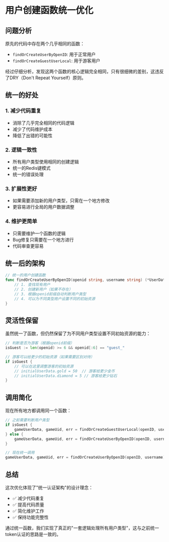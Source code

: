 # 用户创建函数统一优化

## 问题分析

原先的代码中存在两个几乎相同的函数：
- `findOrCreateUserByOpenID`: 用于正常用户
- `findOrCreateGuestUserLocal`: 用于游客用户

经过仔细分析，发现这两个函数的核心逻辑完全相同，只有很细微的差别，这违反了DRY（Don't Repeat Yourself）原则。

## 统一的好处

### 1. **减少代码重复**
- 消除了几乎完全相同的代码逻辑
- 减少了代码维护成本
- 降低了出错的可能性

### 2. **逻辑一致性**
- 所有用户类型使用相同的创建逻辑
- 统一的Redis键模式
- 统一的错误处理

### 3. **扩展性更好**
- 如果需要添加新的用户类型，只需在一个地方修改
- 更容易进行全局的用户数据调整

### 4. **维护更简单**
- 只需要维护一个函数的逻辑
- Bug修复只需要在一个地方进行
- 代码审查更容易

## 统一后的架构

```go
// 统一的用户创建函数
func findOrCreateUserByOpenID(openid string, username string) (*UserData, uint64, error) {
    // 1. 查找现有用户
    // 2. 创建新用户（如果不存在）
    // 3. 根据openid前缀自动判断用户类型
    // 4. 可以为不同类型用户设置不同的初始资源
}
```

## 灵活性保留

虽然统一了函数，但仍然保留了为不同用户类型设置不同初始资源的能力：

```go
// 判断是否为游客（根据openid前缀）
isGuest := len(openid) >= 6 && openid[:6] == "guest_"

// 游客可以给更少的初始资源（如果需要区别对待）
if isGuest {
    // 可以在这里调整游客的初始资源
    // initialUserData.gold = 50  // 游客给更少金币
    // initialUserData.diamond = 5 // 游客给更少钻石
}
```

## 调用简化

现在所有地方都调用同一个函数：

```go
// 之前需要判断用户类型
if isGuest {
    gameUserData, gameUid, err = findOrCreateGuestUserLocal(openID, username)
} else {
    gameUserData, gameUid, err = findOrCreateUserByOpenID(openID, username)
}

// 现在统一调用
gameUserData, gameUid, err = findOrCreateUserByOpenID(openID, username)
```

## 总结

这次优化体现了"统一认证架构"的设计理念：
- ✅ 减少代码重复
- ✅ 提高代码质量
- ✅ 简化维护工作
- ✅ 保持功能完整性

通过统一函数，我们实现了真正的"一套逻辑处理所有用户类型"，这与之前统一token认证的思路是一致的。